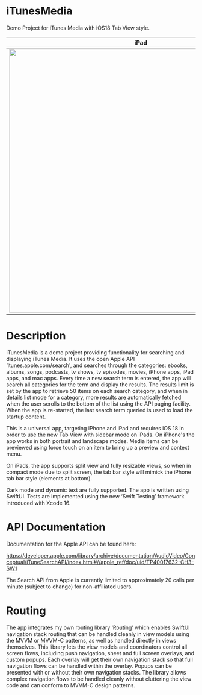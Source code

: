   # iTunesMedia
Demo Project for iTunes Media with iOS18 Tab View style.

iPad|iPhone
--|--
<img src="https://github.com/user-attachments/assets/db42e03c-9886-4efd-ad3c-c56288c35fff" width="700" />|<img src="https://github.com/user-attachments/assets/edb254bd-3065-4e0c-8143-ed66c2c7220d" width="228" />
# Description

iTunesMedia is a demo project providing functionality for searching and displaying iTunes Media. It uses the open Apple API ‘itunes.apple.com/search', and searches through the categories: 
ebooks, albums, songs, podcasts, tv shows, tv episodes, movies, iPhone apps, iPad apps, and mac apps. Every time a new search term is entered, the app will search all categories for the term and display the results. The results limit is set by the app to retrieve 50 items on each search category, and when in details list mode for a category, more results are automatically fetched when the user scrolls to the bottom of the list using the API paging facility.  When the app is re-started, the last search term queried is used to load the startup content.

This is a universal app, targeting iPhone and iPad and requires iOS 18 in order to use the new Tab View with sidebar mode on iPads. On iPhone's the app works in both portrait and landscape modes. Media items can be previewed using force touch on an item to bring up a preview and context menu.

On iPads, the app supports split view and fully resizable views, so when in compact mode due to split screen, the tab bar style will mimick the iPhone tab bar style (elements at bottom).

Dark mode and dynamic text are fully supported.  The app is written using SwiftUI. Tests are implemented using the new ‘Swift Testing’ framework introduced with Xcode 16.

# API Documentation

Documentation for the Apple API can be found here:

https://developer.apple.com/library/archive/documentation/AudioVideo/Conceptual/iTuneSearchAPI/index.html#//apple_ref/doc/uid/TP40017632-CH3-SW1

The Search API from Apple is currently limited to approximately 20 calls per minute (subject to change) for non-affiliated users.

# Routing

The app integrates my own routing library ‘Routing’ which enables SwiftUI navigation stack routing that can be handled cleanly in view models using the MVVM or MVVM-C patterns, as well as handled directly in views themselves.  This library lets the view models and coordinators control all screen flows, including push navigation, sheet and full screen overlays, and custom popups.  Each overlay will get their own navigation stack so that full navigation flows can be handled within the overlay.  Popups can be presented with or without their own navigation stacks.  The library allows complex navigation flows to be handled cleanly without cluttering the view code and can conform to MVVM-C design patterns.
